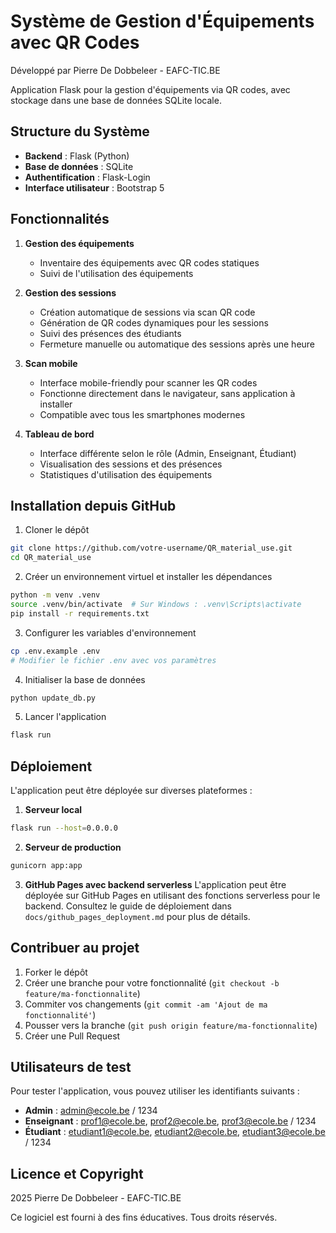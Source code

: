 # Système de Gestion d'Équipements avec QR Codes

Développé par Pierre De Dobbeleer - EAFC-TIC.BE

Application Flask pour la gestion d'équipements via QR codes, avec stockage dans une base de données SQLite locale.

## Structure du Système

- **Backend** : Flask (Python)
- **Base de données** : SQLite
- **Authentification** : Flask-Login
- **Interface utilisateur** : Bootstrap 5

## Fonctionnalités

1. **Gestion des équipements**
   - Inventaire des équipements avec QR codes statiques
   - Suivi de l'utilisation des équipements

2. **Gestion des sessions**
   - Création automatique de sessions via scan QR code
   - Génération de QR codes dynamiques pour les sessions
   - Suivi des présences des étudiants
   - Fermeture manuelle ou automatique des sessions après une heure

3. **Scan mobile**
   - Interface mobile-friendly pour scanner les QR codes
   - Fonctionne directement dans le navigateur, sans application à installer
   - Compatible avec tous les smartphones modernes

4. **Tableau de bord**
   - Interface différente selon le rôle (Admin, Enseignant, Étudiant)
   - Visualisation des sessions et des présences
   - Statistiques d'utilisation des équipements

## Installation depuis GitHub

1. Cloner le dépôt
```bash
git clone https://github.com/votre-username/QR_material_use.git
cd QR_material_use
```

2. Créer un environnement virtuel et installer les dépendances
```bash
python -m venv .venv
source .venv/bin/activate  # Sur Windows : .venv\Scripts\activate
pip install -r requirements.txt
```

3. Configurer les variables d'environnement
```bash
cp .env.example .env
# Modifier le fichier .env avec vos paramètres
```

4. Initialiser la base de données
```bash
python update_db.py
```

5. Lancer l'application
```bash
flask run
```

## Déploiement

L'application peut être déployée sur diverses plateformes :

1. **Serveur local**
```bash
flask run --host=0.0.0.0
```

2. **Serveur de production**
```bash
gunicorn app:app
```

3. **GitHub Pages avec backend serverless**
L'application peut être déployée sur GitHub Pages en utilisant des fonctions serverless pour le backend.
Consultez le guide de déploiement dans `docs/github_pages_deployment.md` pour plus de détails.

## Contribuer au projet

1. Forker le dépôt
2. Créer une branche pour votre fonctionnalité (`git checkout -b feature/ma-fonctionnalite`)
3. Commiter vos changements (`git commit -am 'Ajout de ma fonctionnalité'`)
4. Pousser vers la branche (`git push origin feature/ma-fonctionnalite`)
5. Créer une Pull Request

## Utilisateurs de test

Pour tester l'application, vous pouvez utiliser les identifiants suivants :

- **Admin** : admin@ecole.be / 1234
- **Enseignant** : prof1@ecole.be, prof2@ecole.be, prof3@ecole.be / 1234
- **Étudiant** : etudiant1@ecole.be, etudiant2@ecole.be, etudiant3@ecole.be / 1234

## Licence et Copyright

 2025 Pierre De Dobbeleer - EAFC-TIC.BE

Ce logiciel est fourni à des fins éducatives. Tous droits réservés.
